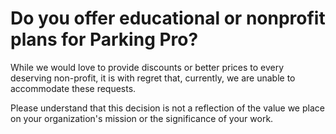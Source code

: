 # Do you offer educational or nonprofit plans for Parking Pro?

<p class="no-margin">While we would love to provide discounts or better prices to every deserving non-profit, it is with regret that, currently, we are unable to accommodate these requests. </p>
<p class="no-margin"></p>
<p class="no-margin">Please understand that this decision is not a reflection of the value we place on your organization's mission or the significance of your work.</p>

<Intercom />
<Clarity />
<GoogleAnalytics />

